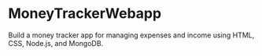 # MoneyTrackerWebapp
Build a money tracker app for managing expenses and income using HTML, CSS, Node.js, and MongoDB.
